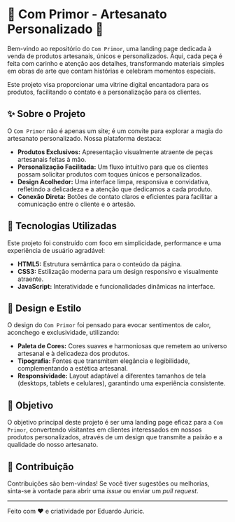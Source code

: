 # 🎀 Com Primor - Artesanato Personalizado 🎀

Bem-vindo ao repositório do `Com Primor`, uma landing page dedicada à venda de produtos artesanais, únicos e personalizados. Aqui, cada peça é feita com carinho e atenção aos detalhes, transformando materiais simples em obras de arte que contam histórias e celebram momentos especiais.

Este projeto visa proporcionar uma vitrine digital encantadora para os produtos, facilitando o contato e a personalização para os clientes.

## ✨ Sobre o Projeto

O `Com Primor` não é apenas um site; é um convite para explorar a magia do artesanato personalizado. Nossa plataforma destaca:

* **Produtos Exclusivos:** Apresentação visualmente atraente de peças artesanais feitas à mão.
* **Personalização Facilitada:** Um fluxo intuitivo para que os clientes possam solicitar produtos com toques únicos e personalizados.
* **Design Acolhedor:** Uma interface limpa, responsiva e convidativa, refletindo a delicadeza e a atenção que dedicamos a cada produto.
* **Conexão Direta:** Botões de contato claros e eficientes para facilitar a comunicação entre o cliente e o artesão.

## 🚀 Tecnologias Utilizadas

Este projeto foi construído com foco em simplicidade, performance e uma experiência de usuário agradável:

* **HTML5:** Estrutura semântica para o conteúdo da página.
* **CSS3:** Estilização moderna para um design responsivo e visualmente atraente.
* **JavaScript:** Interatividade e funcionalidades dinâmicas na interface.

## 🎨 Design e Estilo

O design do `Com Primor` foi pensado para evocar sentimentos de calor, aconchego e exclusividade, utilizando:

* **Paleta de Cores:** Cores suaves e harmoniosas que remetem ao universo artesanal e à delicadeza dos produtos.
* **Tipografia:** Fontes que transmitem elegância e legibilidade, complementando a estética artesanal.
* **Responsividade:** Layout adaptável a diferentes tamanhos de tela (desktops, tablets e celulares), garantindo uma experiência consistente.


## 🎯 Objetivo

O objetivo principal deste projeto é ser uma landing page eficaz para a `Com Primor`, convertendo visitantes em clientes interessados em nossos produtos personalizados, através de um design que transmite a paixão e a qualidade do nosso artesanato.

## 🤝 Contribuição

Contribuições são bem-vindas! Se você tiver sugestões ou melhorias, sinta-se à vontade para abrir uma *issue* ou enviar um *pull request*.


---

Feito com ❤️ e criatividade por Eduardo Juricic.
